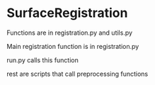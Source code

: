 # SurfaceRegistration


Functions are in registration.py and utils.py


Main registration function is in registration.py


run.py calls this function


rest are scripts that call preprocessing functions
